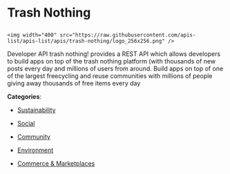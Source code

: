 # Trash Nothing<p align="center">
    <img width="400" src="https://raw.githubusercontent.com/apis-list/apis-list/apis/trash-nothing/logo_256x256.png" />
</p>

Developer API trash nothing! provides a REST API which allows developers to build apps on top of the trash nothing platform (with thousands of new posts every day and millions of users from around. Build apps on top of one of the largest freecycling and reuse communities with millions of people giving away thousands of free items every day

**Categories**:

- [Sustainability](https://github/apis-list/apis-list#sustainability)

- [Social](https://github/apis-list/apis-list#social)

- [Community](https://github/apis-list/apis-list#community)

- [Environment](https://github/apis-list/apis-list#environment)

- [Commerce & Marketplaces](https://github/apis-list/apis-list#commerce-and-marketplaces)





